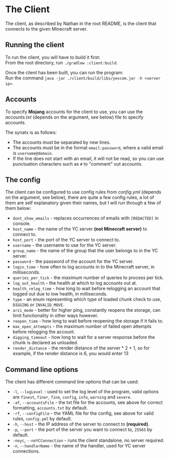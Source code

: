 # The Client
The client, as described by Nathan in the root README, 
is the client that connects to the given Minecraft server.

## Running the client
To run the client, you will have to build it first:\
From the root directory, run `./gradlew :client:build`.

Once the client has been built, you can run the program:\
Run the command `java -jar ./client/build/libs/yescom.jar -h <server ip>`.

## Accounts
To specify **Mojang** accounts for the client to use, you can use the *accounts.txt* (depends on the argument, see below) file to specify accounts.

The synatx is as follows:
- The accounts must be separated by new lines.
- The accounts must be in the format `email:password`, where a valid email is `username@domain`.
- If the line does not start with an email, it will not be read, so you can use punctuation characters such as `#` to "comment" out accounts.

## The config
The client can be configured to use config rules from *config.yml* (depends on the argument, see below), there are quite a few config rules, a lot of them are self explanatory given their names, but I will run through a few of them below:
- `dont_show_emails` - replaces occurrences of emails with `[REDACTED]` in console.
- `host_name` - the name of the YC server **(not Minecraft server)** to connect to.
- `host_port` - the port of the YC server to connect to.
- `username` - the username to use for the YC server.
- `group_name` - the name of the group that the user belongs to in the YC server.
- `password` - the password of the account for the YC server.
- `login_time` - how often to log accounts in to the Minecraft server, in milliseconds.
- `queries_per_tick` - the *maximum* number of queries to process per tick.
- `log_out_health` - the health at which to log accounts out at.
- `health_relog_time` - how long to wait before relogging an account that logged out due to low health, in milliseconds.
- `type` - an enum representing which type of loaded chunk check to use, `DIGGING` or `INVALID_MOVE`.
- `arzi_mode` - better for higher ping, constantly reopens the storage, can limit functionality in other ways however.
- `reopen_time` - how long to wait before reopening the storage if it fails to.
- `max_open_attempts` - the maximum number of failed open attempts before relogging the account.
- `digging_timeout` - how long to wait for a server response before the chunk is declared as unloaded.
- `render_distance` - the render distance of the server * 2 + 1, so for example, if the render distance is 6, you would enter 13

## Command line options
The client has different command line options that can be used:
- `-l`, `--logLevel` - used to set the log level of the program, valid options are `finest`, `finer`, `fine`, `config`, `info`, `warning` and `severe`.
- `-af`, `--accountsFile` - the txt file for the accounts, see above for correct formatting, `accounts.txt` by default.
- `-rf`, `--configFile` - the YAML file for the config, see above for valid rules, `config.yml` by default.
- `-h`, `--host` - the IP address of the server to connect to **(required)**.
- `-p`, `--port` - the port of the server you want to connect to, `25565` by default.
- `-noyc`, `--noYCConnection` - runs the client standalone, no server required.
- `-n`, `--handlerName` - the name of the handler, used for YC server connections.
